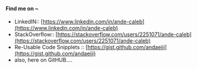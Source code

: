 
#### Find me on ~ 
 - LinkedIN:: [https://www.linkedin.com/in/ande-caleb](https://www.linkedin.com/in/ande-caleb) 
 - StackOverflow:: [https://stackoverflow.com/users/2251071/ande-caleb](https://stackoverflow.com/users/2251071/ande-caleb) 
 - Re-Usable Code Snipplets :: [https://gist.github.com/andaeiii](https://gist.github.com/andaeiii)
 - also, here on GitHUB....




